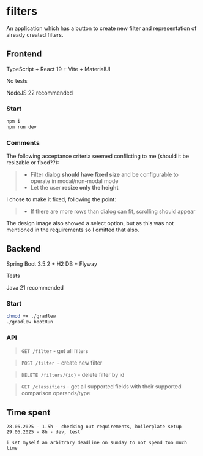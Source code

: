 # filters
An application which has a button to create new filter and representation of already created filters.

## Frontend
TypeScript + React 19 + Vite + MaterialUI

No tests

NodeJS 22 recommended

### Start
```sh 
npm i 
npm run dev
```

### Comments

The following acceptance criteria seemed conflicting to me (should it be resizable or fixed??):

> - Filter dialog **should have fixed size** and be configurable to operate in modal/non-modal mode
> - Let the user **resize only the height**

I chose to make it fixed, following the point:

> - If there are more rows than dialog can fit, scrolling should appear

The design image also showed a select option, but as this was not mentioned in the requirements so I omitted that also.

## Backend
Spring Boot 3.5.2 + H2 DB + Flyway

Tests

Java 21 recommended

### Start
```sh 
chmod +x ./gradlew
./gradlew bootRun
```

### API
> ``GET /filter`` - get all filters

> ``POST /filter ``- create new filter

> ``DELETE /filters/{id}`` - delete filter by id

> ``GET /classifiers`` - get all supported fields with their supported comparison operands/type

## Time spent

```
28.06.2025 - 1.5h - checking out requirements, boilerplate setup
29.06.2025 - 8h - dev, test

i set myself an arbitrary deadline on sunday to not spend too much time
```
